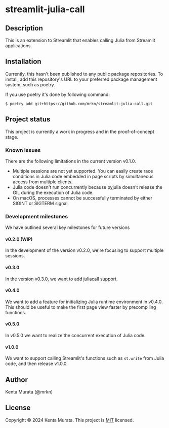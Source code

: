 # streamlit-julia-call

## Description

This is an extension to Streamlit that enables calling Julia from Streamlit applications.

## Installation

Currently, this hasn't been published to any public package repositories.
To install, add this repository's URL to your preferred package management system, such as poetry.

If you use poetry it's done by following command:

```
$ poetry add git+https://github.com/mrkn/streamlit-julia-call.git
```

## Project status

This project is currently a work in progress and in the proof-of-concept stage.

### Known Issues

There are the following limitations in the current version v0.1.0.

- Multiple sessions are not yet supported. You can easily create race conditions in Julia code embedded in page scripts by simultaneous access from multiple clients.
- Julia code doesn't run concurrently because pyjulia doesn't release the GIL during the execution of Julia code.
- On macOS, processes cannot be successfully terminated by either SIGINT or SIGTERM signal.

### Development milestones

We have outlined several key milestones for future versions

#### v0.2.0 (WIP)

In the development of the version v0.2.0, we're focusing to support multiple sessions.

#### v0.3.0

In the version v0.3.0, we want to add juliacall support.

#### v0.4.0

We want to add a feature for initializing Julia runtime environment in v0.4.0. This should be useful to make the first page view faster by precompiling functions.

#### v0.5.0

In v0.5.0 we want to realize the concurrent execution of Julia code.

#### v1.0.0

We want to support calling Streamlit's functions such as `st.write` from Julia code, and then release v1.0.0.

## Author

Kenta Murata (@mrkn)

## License

Copyright &copy; 2024 Kenta Murata.
This project is [MIT](LICENSE.txt) licensed.
